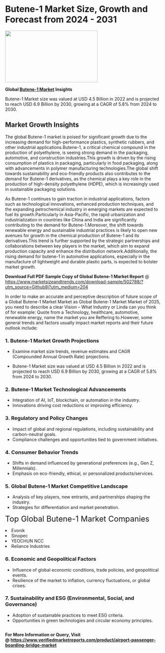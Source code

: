 <H1>Butene-1 Market Size, Growth and Forecast from 2024 - 2031</H1><img class="aligncenter size-medium wp-image-584254" src="https://thirdeyenews.in/wp-content/uploads/2024/09/Global-Market-Research-300x168.jpeg" alt="" width="300" height="168" /><p><strong>Global&nbsp;<a href="https://www.marketsizeandtrends.com/download-sample/502788/?utm_source=Github8j?utm_medium=204">Butene-1 Market</a> Insights</strong></p><p>Butene-1 Market size was valued at USD 4.5 Billion in 2022 and is projected to reach USD 6.9 Billion by 2030, growing at a CAGR of 5.8% from 2024 to 2030.</p><p><h2>Market Growth Insights</h2> <p>The global Butene-1 market is poised for significant growth due to the increasing demand for high-performance plastics, synthetic rubbers, and other industrial applications.Butene-1, a critical chemical compound in the production of polyethylene, is seeing strong demand in the packaging, automotive, and construction industries.This growth is driven by the rising consumption of plastics in packaging, particularly in food packaging, along with advancements in polymer manufacturing technologies.The global shift towards sustainability and eco-friendly products also contributes to the demand for Butene-1 derivatives, as the chemical plays a key role in the production of high-density polyethylene (HDPE), which is increasingly used in sustainable packaging solutions. </p> <p>As Butene-1 continues to gain traction in industrial applications, factors such as technological innovations, enhanced production techniques, and the expanding petrochemical industry in emerging markets are expected to fuel its growth.Particularly in Asia-Pacific, the rapid urbanization and industrialization in countries like China and India are significantly contributing to the demand for Butene-1.Moreover, the shift towards renewable energy and sustainable industrial practices is likely to open new avenues for growth in the chemical production of Butene-1 and its derivatives.This trend is further supported by the strategic partnerships and collaborations between key players in the market, which aim to expand production capacity and enhance the distribution network.Additionally, the rising demand for butene-1 in automotive applications, especially in the manufacture of lightweight and durable plastic parts, is expected to bolster market growth.</p><p><span class=""><strong>Download Full PDF Sample Copy of Global Butene-1 Market Report</strong> @ <a href="https://www.marketsizeandtrends.com/download-sample/502788/?utm_source=Github8j?utm_medium=204" target="_blank">https://www.marketsizeandtrends.com/download-sample/502788/?utm_source=Github8j?utm_medium=204</a></span></p><p>In order to make an accurate and perceptive description of future scope of a Global&nbsp;Butene-1 Market Market as Global&nbsp;Butene-1 Market Market of 2025, you need to describe a clear Vision &ndash; What Industry or Linda can you think of for example: Quote from a Technology, healthcare, automotive, renewable energy, name the market you are Reffering to.However, some general trends and factors usually impact market reports and their future outlook include:</p><h3>1.&nbsp;<strong>Butene-1 Market Growth Projections</strong></h3><ul><li>Examine market size trends, revenue estimates and CAGR (Compounded Annual Growth Rate) projections.</li><li><p>Butene-1 Market size was valued at USD 4.5 Billion in 2022 and is projected to reach USD 6.9 Billion by 2030, growing at a CAGR of 5.8% from 2024 to 2030.</p></li></ul><h3>2.&nbsp;<strong>Butene-1 Market Technological Advancements</strong></h3><ul><li>Integration of AI, IoT, blockchain, or automation in the industry.</li><li>Innovations driving cost reductions or improving efficiency.</li></ul><h3>3.&nbsp;<strong>Regulatory and Policy Changes</strong></h3><ul><li>Impact of global and regional regulations, including sustainability and carbon-neutral goals.</li><li>Compliance challenges and opportunities tied to government initiatives.</li></ul><h3>4.&nbsp;<strong>Consumer Behavior Trends</strong></h3><ul><li>Shifts in demand influenced by generational preferences (e.g., Gen Z, Millennials).</li><li>Emphasis on eco-friendly, ethical, or personalized products/services.</li></ul><h3>5.&nbsp;<strong>Global Butene-1 Market Competitive Landscape</strong></h3><ul><li>Analysis of key players, new entrants, and partnerships shaping the industry.</li><li>Strategies for differentiation and market penetration.</li></ul><p data-pm-slice="1 1 []"><span style="color: inherit; font-family: inherit; font-size: 25px;">Top Global Butene-1 Market Companies</span></p><div class="" data-test-id=""><p><li>Evonik</li><li> Sinopec</li><li> YEOCHUN NCC</li><li> Reliance Industries</li></p></div><h3>6.&nbsp;<strong>Economic and Geopolitical Factors</strong></h3><ul><li>Influence of global economic conditions, trade policies, and geopolitical events.</li><li>Resilience of the market to inflation, currency fluctuations, or global crises.</li></ul><h3>7.&nbsp;<strong>Sustainability and ESG (Environmental, Social, and Governance)</strong></h3><ul><li>Adoption of sustainable practices to meet ESG criteria.</li><li>Opportunities in green technologies and circular economy principles.</li></ul><h2><strong style="font-size: 14px;">For More Information or Query, Visit @&nbsp;</strong><a style="background-color: #ffffff; font-size: 14px;" href="https://www.marketsizeandtrends.com/report/butene-1-market/" target="_blank">https://www.verifiedmarketreports.com/product/airport-passenger-boarding-bridge-market</a></h2>